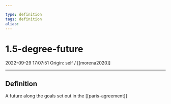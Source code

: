 ```yaml
---

type: definition
tags: definition
alias:
---
```


# 1.5-degree-future

2022-09-29 17:07:51
Origin: self / [[morena2020]]

---

## Definition

A future along the goals set out in the [[paris-agreement]]
